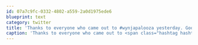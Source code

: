 ```yaml
---
id: 07a7c9fc-0332-4802-a559-2a0d1975ede6
blueprint: text
category: twitter
title: 'Thanks to everyone who came out to #wynjapalooza yesterday. Good times, good friends.  All the best in NYC, @nickwynja'
caption: 'Thanks to everyone who came out to <span class="hashtag hashtag_local">#<a href="http://tweettemp.darylchymko.ca/?tag=wynjapalooza">wynjapalooza</a> yesterday. Good times, good friends.  All the best in NYC, <span class="username username_linked">@<a href="https://twitter.com/nickwynja" title="Nick Wynja">nickwynja</a></span>'
---
```

